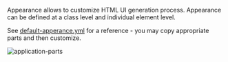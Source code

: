 Appearance allows to customize HTML UI generation process.
Appearance can be defined at a class level and individual element level.

See [default-apperance.yml](https://github.com/Nasdanika/engineering/blob/main/gen/src/org/nasdanika/engineering/gen/default-appearance.yml) for a reference - you may copy appropriate parts and then customize.


![application-parts](/engineering/images/application-parts.png)